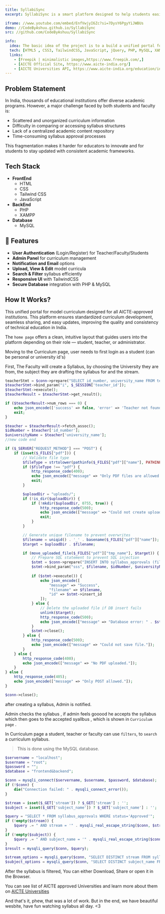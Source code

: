 ```yaml
---
title: SyllabiSync
excerpt: SyllabiSync is a smart platform designed to help students easily explore and compare college syllabi across AICTE-approved institutions in India. With a sleek interface and powerful filters, it simplifies academic planning by offering centralized access to updated curriculum details, institute information, and course structures—all in one place.

iframe: //www.youtube.com/embed/EnfVwjyI6Zc?si=7DysY6PgyYiJWBUs
demo: //CodeByAshuu.github.io/SyllabiSync
src: //github.com/CodeByAshuu/SyllabiSync

info:
  idea: The basic idea of the project is to a build a unified portal for model curriculum for all the AICTE approved Insititutes.
  tech: [HTML5 , CSS3, TailwindCSS, JavaScript, jQuery, PHP, MySQL, XAMPP]
  links:
    - [Freepik | minimalistic images,https://www.freepik.com/,]
    - [AICTE Official Site, https://www.aicte-india.org/]
    - [AICTE Universities API, https://www.aicte-india.org/education/institutions/Universities]
---
```

## Problem Statement
In India, thousands of educational institutions offer diverse academic programs. However, a major challenge faced by both students and faculty is:

- Scattered and unorganized curriculum information
- Difficulty in comparing or accessing syllabus structures
- Lack of a centralized academic content repository
- Time-consuming syllabus approval processes

This fragmentation makes it harder for educators to innovate and for students to stay updated with consistent academic frameworks.

## Tech Stack
- **FrontEnd**
  - HTML
  - CSS
  - Tailwind CSS
  - JavaScript
- **BackEnd**
  - PHP
  - XAMPP
- **Database**
  - MySQL

## 🚀 Features
- **User Authentication** (Login/Register) for Teacher/Faculty/Students
- **Admin Panel** for curriculum management
- **Notification and Email** options
- **Upload, View & Edit** model curricula
- **Search & Filter** syllabus efficiently
- **Responsive UI** with TailwindCSS
- **Secure Database** integration with PHP & MySQL

## How It Works?

This  unified portal for model curriculum designed for all AICTE-approved institutions. This platform ensures standardized curriculum development, seamless sharing, and easy updates, improving the quality and consistency of technical education in India.


The `home page` offers a clean, intuitive layout that guides users into the platform depending on their role — student, teacher, or administrator.

Moving to the Curriculum page, user needs to first login as a student (can be personal or university id's)

First, The Faculty will create a Syllabus, by choosing the University they are from, the subject they are drafting the syllabus for and the stream.

```php {11-13}
teacherStmt = $conn->prepare("SELECT id_number, university_name FROM teachers WHERE id = ?");
$teacherStmt->bind_param("i", $_SESSION['teacher_id']);
$teacherStmt->execute();
$teacherResult = $teacherStmt->get_result();

if ($teacherResult->num_rows === 0) {
    echo json_encode(['success' => false, 'error' => 'Teacher not found']);
    exit;
}

$teacher = $teacherResult->fetch_assoc();
$idNumber = $teacher['id_number'];
$universityName = $teacher['university_name'];
//new code end 

if ($_SERVER["REQUEST_METHOD"] === "POST") {
    if (isset($_FILES["pdf"])) {
        // Validate file type
        $fileType = strtolower(pathinfo($_FILES["pdf"]["name"], PATHINFO_EXTENSION));
        if ($fileType !== "pdf") {
            http_response_code(400);
            echo json_encode(["message" => "Only PDF files are allowed."]);
            exit;
        }

        $uploadDir = "uploads/";
        if (!is_dir($uploadDir)) {
            if (!mkdir($uploadDir, 0755, true)) {
                http_response_code(500);
                echo json_encode(["message" => "Could not create upload directory."]);
                exit;
            }
        }

        // Generate unique filename to prevent overwrites
        $filename = uniqid() . '_' . basename($_FILES["pdf"]["name"]);
        $target = $uploadDir . $filename;

        if (move_uploaded_file($_FILES["pdf"]["tmp_name"], $target)) {
            // Prepare SQL statement to prevent SQL injection
            $stmt = $conn->prepare("INSERT INTO syllabus_approvals (file_name, teacher_id, university_name) VALUES (?, ?, ?)");
            $stmt->bind_param("sss", $filename, $idNumber, $universityName);
            
            if ($stmt->execute()) {
                echo json_encode([
                    "message" => "Success", 
                    "filename" => $filename,
                    "id" => $stmt->insert_id
                ]);
            } else {
                // Delete the uploaded file if DB insert fails
                unlink($target);
                http_response_code(500);
                echo json_encode(["message" => "Database error: " . $stmt->error]);
            }
            $stmt->close();
        } else {
            http_response_code(500);
            echo json_encode(["message" => "Could not save file."]);
        }
    } else {
        http_response_code(400);
        echo json_encode(["message" => "No PDF uploaded."]);
    }
} else {
    http_response_code(405);
    echo json_encode(["message" => "Only POST allowed."]);
}

$conn->close();
```
after creating a syllabus, Admin is notified.

Admin checks the syllabus , if admin feels gooood he accepts the syllabus which then goes to the accepted syallbus , which is shown in `Curriculum page` .

In Curriculum page a student, teacher or faculty can use `filters`, to `search` a curriculum syllabus.

> This is done using the MySQL database.

```php
$servername = "localhost";
$username = "root";
$password = "";
$database = "frontend&backend";

$conn = mysqli_connect($servername, $username, $password, $database);
if (!$conn) {
    die("Connection failed: " . mysqli_connect_error());
}

$stream = isset($_GET['stream']) ? $_GET['stream'] : '';
$subject = isset($_GET['subject_name']) ? $_GET['subject_name'] : '';

$query = "SELECT * FROM syllabus_approvals WHERE status='Approved'";
if (!empty($stream)) {
    $query .= " AND stream = '" . mysqli_real_escape_string($conn, $stream) . "'";
}
if (!empty($subject)) {
    $query .= " AND subject_name = '" . mysqli_real_escape_string($conn, $subject) . "'";
}
$result = mysqli_query($conn, $query);

$stream_options = mysqli_query($conn, "SELECT DISTINCT stream FROM syllabus_approvals WHERE status='Approved'");
$subject_options = mysqli_query($conn, "SELECT DISTINCT subject_name FROM syllabus_approvals WHERE status='Approved'");
```

After the syllabus is filtered, You can either Download, Share or open it in the Browser.

You can see list of AICTE approved Universities and learn more about them on [AICTE Universities](https://www.aicte-india.org/education/institutions/Universities)


And that's it, phew, that was a lot of work. But in the end, we have beautiful wesbite, have fun watching syllabus all day. <3